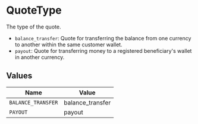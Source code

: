 # QuoteType

The type of the quote.
  * `balance_transfer`: Quote for transferring the balance from one currency to another within the same customer wallet.
  * `payout`: Quote for transferring money to a registered beneficiary's wallet in another currency.



## Values

| Name               | Value              |
| ------------------ | ------------------ |
| `BALANCE_TRANSFER` | balance_transfer   |
| `PAYOUT`           | payout             |